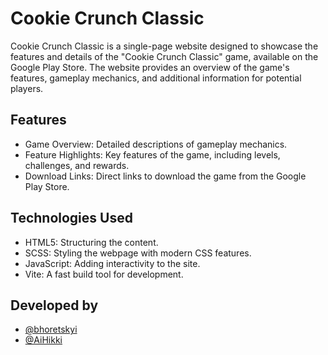 
# Cookie Crunch Classic

Cookie Crunch Classic is a single-page website designed to showcase the features and details of the "Cookie Crunch Classic" game, available on the Google Play Store. The website provides an overview of the game's features, gameplay mechanics, and additional information for potential players.

## Features
- Game Overview: Detailed descriptions of gameplay mechanics.
- Feature Highlights: Key features of the game, including levels, challenges, and rewards.
- Download Links: Direct links to download the game from the Google Play Store.

## Technologies Used
- HTML5: Structuring the content.
- SCSS: Styling the webpage with modern CSS features.
- JavaScript: Adding interactivity to the site.
- Vite: A fast build tool for development.


## Developed by
- [@bhoretskyi](https://github.com/bhoretskyi)
- [@AiHikki](https://github.com/AiHikki)

